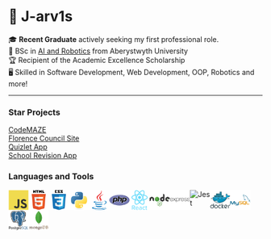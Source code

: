 # 👋 J-arv1s

🎓 **Recent Graduate** actively seeking my first professional role.  
🤖 BSc in [AI and Robotics](https://courses.aber.ac.uk/undergraduate/artificial-intelligence-roboticsdegree/) from Aberystwyth University  
🏆 Recipient of the Academic Excellence Scholarship  
🖥️ Skilled in Software Development, Web Development, OOP, Robotics and more!  


---

### Star Projects

[CodeMAZE](https://github.com/AleFin95/CodeMaze_Client)  
[Florence Council Site](https://github.com/jgooday48/CouncilAppClient)  
[Quizlet App](https://github.com/AlexWarden2/Reddy_1_1_FE)  
[School Revision App](https://github.com/J-arv1s/RevisionAppClient)  

### Languages and Tools

<p>
  <img align="left" alt="JavaScript" width="40px" height="40px" src="https://raw.githubusercontent.com/devicons/devicon/master/icons/javascript/javascript-original.svg" />
  <img align="left" alt="HTML5" width="40px" height="40px" src="https://raw.githubusercontent.com/devicons/devicon/master/icons/html5/html5-original-wordmark.svg" />
  <img align="left" alt="CSS3" width="40px" height="40px" src="https://raw.githubusercontent.com/devicons/devicon/master/icons/css3/css3-original-wordmark.svg" />
  <img align="left" alt="Python" width="40px" height="40px" src="https://raw.githubusercontent.com/devicons/devicon/master/icons/python/python-original.svg" />
  <img align="left" alt="Java" width="40px" height="40px" src="https://raw.githubusercontent.com/devicons/devicon/master/icons/java/java-original.svg" />
  <img align="left" alt="PHP" width="40px" height="40px" src="https://raw.githubusercontent.com/devicons/devicon/master/icons/php/php-original.svg" />
  <img align="left" alt="React" width="40px" height="40px" src="https://raw.githubusercontent.com/devicons/devicon/master/icons/react/react-original-wordmark.svg" />
  <img align="left" alt="Node" width="40px" height="40px" src="https://raw.githubusercontent.com/devicons/devicon/master/icons/nodejs/nodejs-original-wordmark.svg" />
  <img align="left" alt="Express" width="40px" height="40px" src="https://raw.githubusercontent.com/devicons/devicon/master/icons/express/express-original-wordmark.svg" />
  <img align="left" alt="Jest" width="40px" height="40px" src="https://www.vectorlogo.zone/logos/jestjsio/jestjsio-icon.svg" />
  <img align="left" alt="Docker" width="40px" height="40px" src="https://raw.githubusercontent.com/devicons/devicon/master/icons/docker/docker-original-wordmark.svg" />
  <img align="left" alt="MySQL" width="40px" height="40px" src="https://raw.githubusercontent.com/devicons/devicon/master/icons/mysql/mysql-original-wordmark.svg" />
  <img align="left" alt="PostgreSQL" width="40px" height="40px" src="https://raw.githubusercontent.com/devicons/devicon/master/icons/postgresql/postgresql-original-wordmark.svg" />
  <img align="left" alt="MongoDB" width="40px" height="40px" src="https://raw.githubusercontent.com/devicons/devicon/master/icons/mongodb/mongodb-original-wordmark.svg" />
</p>  
<!---
J-arv1s/J-arv1s is a ✨ special ✨ repository because its `README.md` (this file) appears on your GitHub profile.
You can click the Preview link to take a look at your changes.
--->
